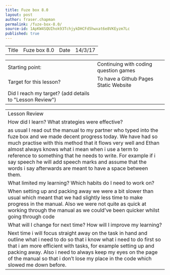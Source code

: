 ```yaml
---
title: Fuze box 8.0
layout: post
author: fraser.chapman
permalink: /fuze-box-8.0/
source-id: 1ApKW4SQUIhok93TchjykDHCFd5hwxat6e8VKEyzm7Lc
published: true
---
```

<table>
  <tr>
    <td>Title</td>
    <td>Fuze box 8.0</td>
    <td>Date</td>
    <td>14/3/17</td>
  </tr>
</table>


<table>
  <tr>
    <td>Starting point:</td>
    <td>Continuing with coding question games</td>
  </tr>
  <tr>
    <td>Target for this lesson?</td>
    <td>To have a Github Pages Static Website</td>
  </tr>
  <tr>
    <td>Did I reach my target? 
(add details to "Lesson Review")</td>
    <td> </td>
  </tr>
</table>


<table>
  <tr>
    <td>Lesson Review</td>
  </tr>
  <tr>
    <td>How did I learn? What strategies were effective? </td>
  </tr>
  <tr>
    <td>as usual I read out the manual to my partner who typed into the fuze box and we made decent progress today. We have had so much practise with this method that it flows very well and Ethan almost always knows what i mean when i use a term to reference to something that he needs to write. For example if i say speech he will add speech marks and assume that the words i say afterwards are meant to have a space between them.</td>
  </tr>
  <tr>
    <td>What limited my learning? Which habits do I need to work on? </td>
  </tr>
  <tr>
    <td>When setting up and packing away we were a bit slower than usual which meant that we had slightly less time to make progress in the manual. Also we were not quite as quick at working through the manual as we could've been quicker whilst going through code</td>
  </tr>
  <tr>
    <td>What will I change for next time? How will I improve my learning?</td>
  </tr>
  <tr>
    <td>Next time i will focus straight away on the task in hand and outline what i need to do so that i know what i need to do first so that i am more efficient with tasks, for example setting up and packing away. Also i need to always keep my eyes on the page of the manual so that i don’t lose my place in the code which slowed me down before.</td>
  </tr>
</table>


